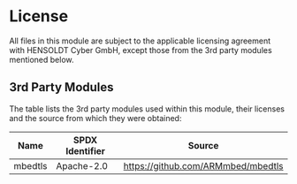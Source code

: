 # License

All files in this module are subject to the applicable licensing agreement with
HENSOLDT Cyber GmbH, except those from the 3rd party modules mentioned below.

## 3rd Party Modules

The table lists the 3rd party modules used within this module, their licenses
and the source from which they were obtained:

| Name    | SPDX Identifier | Source                               |
|---------|-----------------|--------------------------------------|
| mbedtls | Apache-2.0      | <https://github.com/ARMmbed/mbedtls> |
